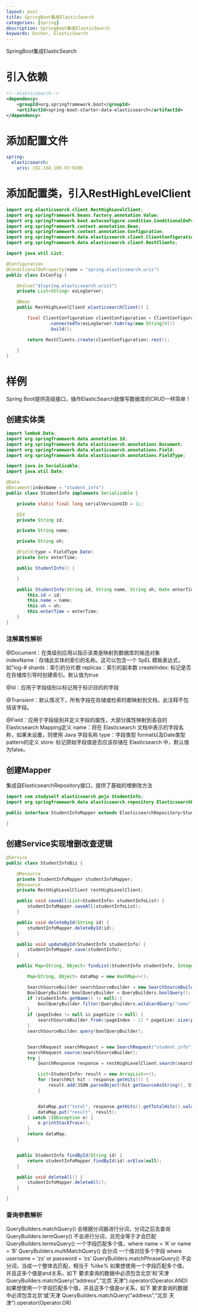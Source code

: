 ```yaml
---
layout: post
title: SpringBoot集成ElasticSearch
categories: [Spring]
description: SpringBoot集成ElasticSearch
keywords: Docker, ElasticSearch
---
```


SpringBoot集成ElasticSearch

# 引入依赖
```xml
<!--elasticsearch-->
<dependency>
    <groupId>org.springframework.boot</groupId>
    <artifactId>spring-boot-starter-data-elasticsearch</artifactId>
</dependency>
```

# 添加配置文件
```yaml
spring:
  elasticsearch:
    uris: 192.168.100.97:9200
```

# 添加配置类，引入RestHighLevelClient
```java
import org.elasticsearch.client.RestHighLevelClient;
import org.springframework.beans.factory.annotation.Value;
import org.springframework.boot.autoconfigure.condition.ConditionalOnProperty;
import org.springframework.context.annotation.Bean;
import org.springframework.context.annotation.Configuration;
import org.springframework.data.elasticsearch.client.ClientConfiguration;
import org.springframework.data.elasticsearch.client.RestClients;

import java.util.List;

@Configuration
@ConditionalOnProperty(name = "spring.elasticsearch.uris")
public class EsConfig {

    @Value("${spring.elasticsearch.uris}")
    private List<String> esLogServer;

    @Bean
    public RestHighLevelClient elasticsearchClient() {

        final ClientConfiguration clientConfiguration = ClientConfiguration.builder()
                .connectedTo(esLogServer.toArray(new String[0]))
                .build();

        return RestClients.create(clientConfiguration).rest();

    }
}
```

# 样例
Spring Boot提供高级接口，操作ElasticSearch就像写数据库的CRUD一样简单！
## 创建实体类
```java
import lombok.Data;
import org.springframework.data.annotation.Id;
import org.springframework.data.elasticsearch.annotations.Document;
import org.springframework.data.elasticsearch.annotations.Field;
import org.springframework.data.elasticsearch.annotations.FieldType;

import java.io.Serializable;
import java.util.Date;

@Data
@Document(indexName = "student_info")
public class StudentInfo implements Serializable {

    private static final long serialVersionUID = 1L;

    @Id
    private String id;

    private String name;

    private String xh;

    @Field(type = FieldType.Date)
    private Date enterTime;

    public StudentInfo() {

    }

    public StudentInfo(String id, String name, String xh, Date enterTime) {
        this.id = id;
        this.name = name;
        this.xh = xh;
        this.enterTime = enterTime;
    }
}
```
### 注解属性解析
@Document：在类级别应用以指示该类是映射到数据库的候选对象 
    indexName：存储此实体的索引的名称。这可以包含一个 SpEL 模板表达式，如"log-# 
    shards：索引的分片数 
    replicas：索引的副本数 
    createIndex: 标记是否在存储库引导时创建索引。默认值为true

@Id：应用于字段级别以标记用于标识目的的字段

@Transient：默认情况下，所有字段在存储或检索时都映射到文档，此注释不包括该字段。

@Field：应用于字段级别并定义字段的属性，大部分属性映射到各自的Elasticsearch Mapping定义 
    name：将在 Elasticsearch 文档中表示的字段名称，如果未设置，则使用 Java 字段名称 
    type：字段类型 
    format以及Date类型pattern的定义 
    store: 标记原始字段值是否应该存储在 Elasticsearch 中，默认值为false。

## 创建Mapper
集成自ElasticsearchRepository接口，提供了基础的增删改方法
```java
import com.studyself.elasticsearch.pojo.StudentInfo;
import org.springframework.data.elasticsearch.repository.ElasticsearchRepository;

public interface StudentInfoMapper extends ElasticsearchRepository<StudentInfo, String> {
    
}
```

## 创建Service实现增删改查逻辑
```java
@Service
public class StudentInfoBiz {

    @Resource
    private StudentInfoMapper studentInfoMapper;
    @Resource
    private RestHighLevelClient restHighLevelClient;

    public void saveAll(List<StudentInfo> studentInfoList) {
        studentInfoMapper.saveAll(studentInfoList);
    }

    public void deleteById(String id) {
        studentInfoMapper.deleteById(id);
    }

    public void updateById(StudentInfo studentInfo) {
        studentInfoMapper.save(studentInfo);
    }

    public Map<String, Object> findList(StudentInfo studentInfo, Integer pageIndex, Integer pageSize) {

        Map<String, Object> dataMap = new HashMap<>();

        SearchSourceBuilder searchSourceBuilder = new SearchSourceBuilder().trackTotalHits(true);
        BoolQueryBuilder boolQueryBuilder = QueryBuilders.boolQuery();
        if (studentInfo.getName() != null) {
            boolQueryBuilder.filter(QueryBuilders.wildcardQuery("name", String.format("*%s*", studentInfo.getName())));
        }
        if (pageIndex != null && pageSize != null) {
            searchSourceBuilder.from((pageIndex - 1) * pageSize).size(pageSize);
        }
        searchSourceBuilder.query(boolQueryBuilder);


        SearchRequest searchRequest = new SearchRequest("student_info");
        searchRequest.source(searchSourceBuilder);
        try {
            SearchResponse response = restHighLevelClient.search(searchRequest, RequestOptions.DEFAULT);

            List<StudentInfo> result = new ArrayList<>();
            for (SearchHit hit : response.getHits()) {
                result.add(JSON.parseObject(hit.getSourceAsString(), StudentInfo.class));
            }


            dataMap.put("total", response.getHits().getTotalHits().value);
            dataMap.put("result", result);
        } catch (IOException e) {
            e.printStackTrace();
        }
        return dataMap;
    }


    public StudentInfo findById(String id) {
        return studentInfoMapper.findById(id).orElse(null);
    }

    public void deleteAll() {
        studentInfoMapper.deleteAll();
    }

}
```
### 查询参数解析
QueryBuilders.matchQuery() 会根据分词器进行分词，分词之后去查询 
QueryBuilders.termQuery() 不会进行分词，且完全等于才会匹配 
QueryBuilders.termsQuery() 一个字段匹配多个值，where name = ‘A’ or name = ‘B’ 
QueryBuilders.multiMatchQuery() 会分词 一个值对应多个字段 where username = ‘zs’ or password = ‘zs’ 
QueryBuilders.matchPhraseQuery() 不会分词，当成一个整体去匹配，相当于 %like% 
如果想使用一个字段匹配多个值，并且这多个值是and关系，如下 要求查询的数据中必须包含北京‘和’天津QueryBuilders.matchQuery(“address”,“北京 天津”).operator(Operator.AND)
如果想使用一个字段匹配多个值，并且这多个值是or关系，如下 要求查询的数据中必须包含北京‘或’天津 
QueryBuilders.matchQuery(“address”,“北京 天津”).operator(Operator.OR)
